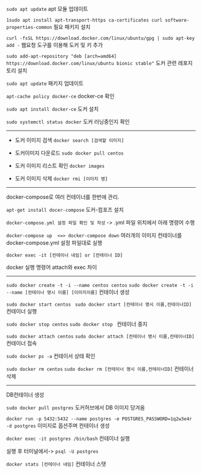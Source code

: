 `sudo apt update`
 apt 모듈 업데이트

`1sudo apt install apt-transport-https ca-certificates curl software-properties-common`
  필요 패키지 설치

`curl -fsSL https://download.docker.com/linux/ubuntu/gpg | sudo apt-key add -`
웹요청 도구를 이용해 도커 및 키  추가

`sudo add-apt-repository "deb [arch=amd64] https://download.docker.com/linux/ubuntu bionic stable"`
도커 관련 레포지토리 설치

`sudo apt update`
패키지 업데이트

`apt-cache policy docker-ce`
docker-ce 확인

`sudo apt install docker-ce`
도커 설치

`sudo systemctl status docker`
도커 러닝중인지 확인

---------------------------------------
- 도커 이미지 검색
`docker search [검색할 이미지]`

- 도커이미지 다운로드
`sudo docker pull centos`

- 도커 이미지 리스트 확인
`docker images`

- 도커 이미지 삭제
`docker rmi [이미지 명]`

------------------------------------------

docker-compose로 여러 컨테이너를 한번에 관리.

`apt-get install docer-compose`
도커-컴포즈 설치


`docker-compose.yml 설정 파일 확인 및 작성`
-> .yml 파일 위치에서 아래 명령어 수행

`docker-compose up  <=> docker-compose down`
여러개의 이미지 컨테이너를 docker-compose.yml 설정 파일대로 실행

`docker exec -it [컨테이너 네임] or [컨테이너 ID]`

docker 실행 명령어
attach와 exec 차이



-------------------------------------------
`sudo docker create -t -i --name centos centos`
`sudo docker create -t -i --name [컨테이너 명시 이름] [이미지이름]`
컨테이너 생성

`sudo docker start centos `
`sudo docker start [컨테이너 명시 이름,컨테이너ID]`
컨테이너 실행

`sudo docker stop centos`
`sudo docker stop `
컨테이너 중지

`sudo docker attach centos`
`sudo docker attach [컨테이너 명시 이름,컨테이너ID]`
컨테이너 접속

`sudo docker ps -a`
컨테이서 상태 확인

`sudo docker rm centos`
`sudo docker rm [컨테이너 명시 이름,컨테이너ID]`
컨테이너 삭제

--------------------------------
DB컨테이너 생성

`sudo docker pull postgres`
도커허브에서 DB 이미지 당겨옴

`docker run -p 5432:5432 --name postgres -e POSTGRES_PASSWORD=1q2w3e4r -d postgres`
이미지로 옵션주며 컨테이너 생성

`docker exec -it postgres /bin/bash`
컨테이너 실행

실행 후 터미널에서->
`psql -U postgres`


`docker stats [컨테이너 네임]`
컨테이너 스탯 




